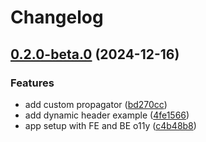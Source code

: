 # Changelog

## [0.2.0-beta.0](https://github.com/bozzelliandrea/opentelemetry-nextjs/compare/opentelemetry-nextjs-v0.1.0-beta.0...opentelemetry-nextjs-v0.2.0-beta.0) (2024-12-16)


### Features

* add custom propagator ([bd270cc](https://github.com/bozzelliandrea/opentelemetry-nextjs/commit/bd270ccfefa1dcde8a29724c0aa9ee065373f31b))
* add dynamic header example ([4fe1566](https://github.com/bozzelliandrea/opentelemetry-nextjs/commit/4fe15665bdd5ff08b50cf93a949a5a3b1675b45a))
* app setup with FE and BE o11y ([c4b48b8](https://github.com/bozzelliandrea/opentelemetry-nextjs/commit/c4b48b87b189fe21ca5f124878e78c74b570e1e1))
